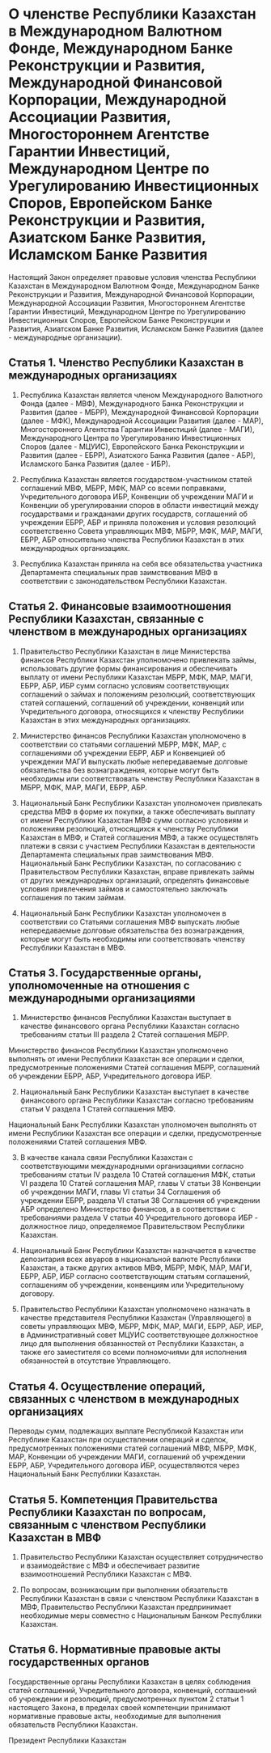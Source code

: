 # О членстве Республики Казахстан в Международном Валютном Фонде, Международном Банке Реконструкции и Развития, Международной Финансовой Корпорации, Международной Ассоциации Развития, Многостороннем Агентстве Гарантии Инвестиций, Международном Центре по Урегулированию Инвестиционных Споров, Европейском Банке Реконструкции и Развития, Азиатском Банке Развития, Исламском Банке Развития

Настоящий Закон определяет правовые условия членства Республики Казахстан в Международном Валютном Фонде, Международном Банке Реконструкции и Развития, Международной Финансовой Корпорации, Международной Ассоциации Развития, Многостороннем Агентстве Гарантии Инвестиций, Международном Центре по Урегулированию Инвестиционных Споров, Европейском Банке Реконструкции и Развития, Азиатском Банке Развития, Исламском Банке Развития (далее - международные организации).

## Статья 1. Членство Республики Казахстан в международных организациях

1. Республика Казахстан является членом Международного Валютного Фонда (далее - МВФ), Международного Банка Реконструкции и Развития (далее - МБРР), Международной Финансовой Корпорации (далее - МФК), Международной Ассоциации Развития (далее - МАР), Многостороннего Агентства Гарантии Инвестиций (далее - МАГИ), Международного Центра по Урегулированию Инвестиционных Споров (далее - МЦУИС), Европейского Банка Реконструкции и Развития (далее - ЕБРР), Азиатского Банка Развития (далее - АБР), Исламского Банка Развития (далее - ИБР).

2. Республика Казахстан является государством-участником статей соглашений МВФ, МБРР, МФК, MAP со всеми поправками, Учредительного договора ИБР, Конвенции об учреждении МАГИ и Конвенции об урегулировании споров в области инвестиций между государствами и гражданами других государств, соглашений об учреждении ЕБРР, АБР и приняла положения и условия резолюций соответственно Совета управляющих МВФ, МБРР, МФК, МАР, МАГИ, ЕБРР, АБР относительно членства Республики Казахстан в этих международных организациях.

3. Республика Казахстан приняла на себя все обязательства участника Департамента специальных прав заимствования МВФ в соответствии с законодательством Республики Казахстан.

## Статья 2. Финансовые взаимоотношения Республики Казахстан, связанные с членством в международных организациях

1. Правительство Республики Казахстан в лице Министерства финансов Республики Казахстан уполномочено привлекать займы, использовать другие формы финансирования и обеспечивать выплату от имени Республики Казахстан МБРР, МФК, МАР, МАГИ, ЕБРР, АБР, ИБР сумм согласно условиям соответствующих соглашений о займах и положениям резолюций, соответствующих статей соглашений, соглашений об учреждении, конвенций или Учредительного договора, относящихся к членству Республики Казахстан в этих международных организациях.

2. Министерство финансов Республики Казахстан уполномочено в соответствии со статьями соглашений МБРР, МФК, МАР, с соглашениями об учреждении ЕБРР, АБР и Конвенцией об учреждении МАГИ выпускать любые непередаваемые долговые обязательства без вознаграждения, которые могут быть необходимы или соответствовать членству Республики Казахстан в МБРР, МФК, МАР, МАГИ, ЕБРР, АБР.

3. Национальный Банк Республики Казахстан уполномочен привлекать средства МВФ в форме их покупки, а также обеспечивать выплату от имени Республики Казахстан МВФ сумм согласно условиям и положениям резолюций, относящихся к членству Республики Казахстан в МВФ, и Статей соглашения МВФ, а также осуществлять платежи в связи с участием Республики Казахстан в деятельности Департамента специальных прав заимствования МВФ. Национальный Банк Республики Казахстан, по согласованию с Правительством Республики Казахстан, вправе привлекать займы от других международных организаций, определять финансовые условия привлечения займов и самостоятельно заключать соглашения по таким займам.

4. Национальный Банк Республики Казахстан уполномочен в соответствии со Статьями соглашения МВФ выпускать любые непередаваемые долговые обязательства без вознаграждения, которые могут быть необходимы или соответствовать членству Республики Казахстан в МВФ.

## Статья 3. Государственные органы, уполномоченные на отношения с международными организациями

1. Министерство финансов Республики Казахстан выступает в качестве финансового органа Республики Казахстан согласно требованиям статьи III раздела 2 Статей соглашения МБРР.

Министерство финансов Республики Казахстан уполномочено выполнять от имени Республики Казахстан все операции и сделки, предусмотренные положениями Статей соглашения МБРР, соглашений об учреждении ЕБРР, АБР, Учредительного договора ИБР.

2. Национальный Банк Республики Казахстан выступает в качестве финансового органа Республики Казахстан согласно требованиям статьи V раздела 1 Статей соглашения МВФ.

Национальный Банк Республики Казахстан уполномочен выполнять от имени Республики Казахстан все операции и сделки, предусмотренные положениями Статей соглашения МВФ.

3. В качестве канала связи Республики Казахстан с соответствующими международными организациями согласно требованиям статьи IV раздела 10 Статей соглашения МФК, статьи VI раздела 10 Статей соглашения МАР, главы V статьи 38 Конвенции об учреждении МАГИ, главы VI статьи 34 Соглашения об учреждении ЕБРР, раздела VI статьи 38 Соглашения об учреждении АБР определено Министерство финансов, а в соответствии с требованиями раздела V статьи 40 Учредительного договора ИБР - должностное лицо, определяемое Правительством Республики Казахстан.

4. Национальный Банк Республики Казахстан назначается в качестве депозитария всех авуаров в национальной валюте Республики Казахстан, а также других активов МВФ, МБРР, МФК, МАР, МАГИ, ЕБРР, АБР, ИБР согласно соответствующим статьям соглашений, соглашениям об учреждении, конвенциям или Учредительному договору.

5. Правительство Республики Казахстан уполномочено назначать в качестве представителя Республики Казахстан (Управляющего) в советы управляющих МВФ, МБРР, МФК, МАР, МАГИ, ЕБРР, АБР, ИБР, в Административный совет МЦУИС соответствующее должностное лицо для выполнения обязанностей от Республики Казахстан, а также его заместителя со всеми полномочиями для исполнения обязанностей в отсутствие Управляющего.

## Статья 4. Осуществление операций, связанных с членством в международных организациях

Переводы сумм, подлежащих выплате Республикой Казахстан или Республике Казахстан при осуществлении операций и сделок, предусмотренных положениями статей соглашений МВФ, МБРР, МФК, МАР, Конвенции об учреждении МАГИ, соглашений об учреждении ЕБРР, АБР, Учредительного договора ИБР, осуществляются через Национальный Банк Республики Казахстан.

## Статья 5. Компетенция Правительства Республики Казахстан по вопросам, связанным с членством Республики Казахстан в МВФ

1. Правительство Республики Казахстан осуществляет сотрудничество и взаимодействие с МВФ и обеспечивает развитие взаимоотношений Республики Казахстан с МВФ.

2. По вопросам, возникающим при выполнении обязательств Республики Казахстан в связи с членством Республики Казахстан в МВФ, Правительство Республики Казахстан предпринимает необходимые меры совместно с Национальным Банком Республики Казахстан.

## Статья 6. Нормативные правовые акты государственных органов

Государственные органы Республики Казахстан в целях соблюдения статей соглашений, Учредительного договора, конвенций, соглашений об учреждении и резолюций, предусмотренных пунктом 2 статьи 1 настоящего Закона, в пределах своей компетенции принимают нормативные правовые акты, необходимые для выполнения обязательств Республики Казахстан.

Президент Республики Казахстан

